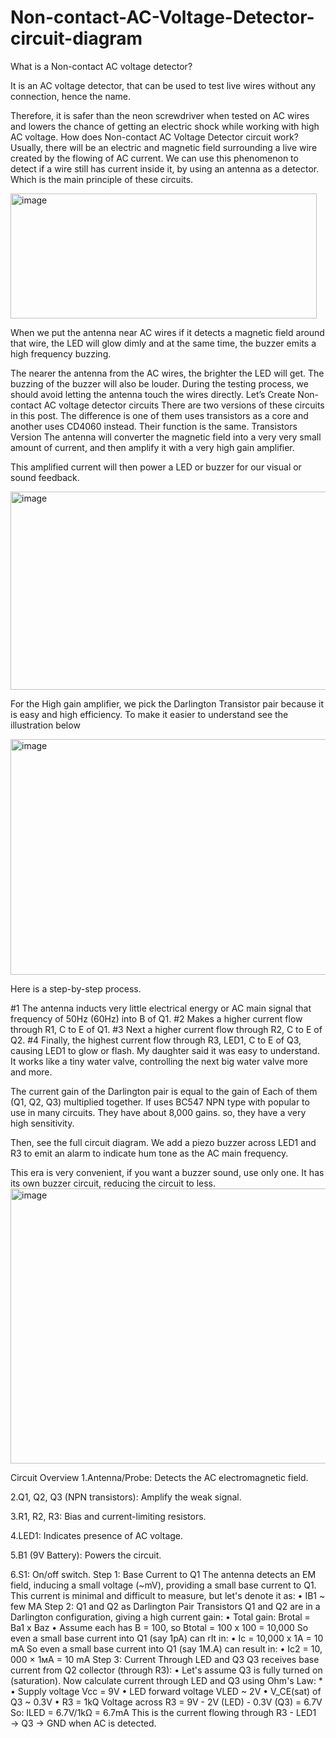 # Non-contact-AC-Voltage-Detector-circuit-diagram
What is a Non-contact AC voltage detector?

It is an AC voltage detector, that can be used to test live wires without any connection, hence the name.

Therefore, it is safer than the neon screwdriver when tested on AC wires and lowers the chance of getting an electric shock while working with high AC voltage.
How does Non-contact AC Voltage Detector circuit work?
Usually, there will be an electric and magnetic field surrounding a live wire created by the flowing of AC current. We can use this phenomenon to detect if a wire still has current inside it, by using an antenna as a detector. Which is the main principle of these circuits.


<img width="490" height="200" alt="image" src="https://github.com/user-attachments/assets/f40784fd-abf4-443c-9100-f0429a8105d0" />

When we put the antenna near AC wires if it detects a magnetic field around that wire, the LED will glow dimly and at the same time, the buzzer emits a high frequency buzzing.

The nearer the antenna from the AC wires, the brighter the LED will get. The buzzing of the buzzer will also be louder.
During the testing process, we should avoid letting the antenna touch the wires directly.
Let’s Create Non-contact AC voltage detector circuits
There are two versions of these circuits in this post. The difference is one of them uses transistors as a core and another uses CD4060 instead. Their function is the same.
Transistors Version
The antenna will converter the magnetic field into a very very small amount of current, and then amplify it with a very high gain amplifier.

This amplified current will then power a LED or buzzer for our visual or sound feedback.

<img width="551" height="317" alt="image" src="https://github.com/user-attachments/assets/29768fe5-5c44-40cc-849a-a2f80bf56b54" />

For the High gain amplifier, we pick the Darlington Transistor pair because it is easy and high efficiency. To make it easier to understand see the illustration below

<img width="589" height="377" alt="image" src="https://github.com/user-attachments/assets/394ac650-8d91-418b-b063-6ce45c8b7ec4" />

Here is a step-by-step process.

#1 The antenna inducts very little electrical energy or AC main signal that frequency of 50Hz (60Hz) into B of Q1.
#2 Makes a higher current flow through R1, C to E of Q1.
#3 Next a higher current flow through R2, C to E of Q2.
#4 Finally, the highest current flow through R3, LED1, C to E of Q3, causing LED1 to glow or flash.
My daughter said it was easy to understand. It works like a tiny water valve, controlling the next big water valve more and more.

The current gain of the Darlington pair is equal to the gain of Each of them (Q1, Q2, Q3) multiplied together. If uses BC547 NPN type with popular to use in many circuits. They have about 8,000 gains. so, they have a very high sensitivity.

Then, see the full circuit diagram. We add a piezo buzzer across LED1 and R3 to emit an alarm to indicate hum tone as the AC main frequency.

This era is very convenient, if you want a buzzer sound, use only one. It has its own buzzer circuit, reducing the circuit to less.
<img width="557" height="440" alt="image" src="https://github.com/user-attachments/assets/8b2de85a-5113-4d3e-83af-93a84ed3c6d8" />

Circuit Overview
1.Antenna/Probe: Detects the AC electromagnetic field.

2.Q1, Q2, Q3 (NPN transistors): Amplify the weak signal.

3.R1, R2, R3: Bias and current-limiting resistors.

4.LED1: Indicates presence of AC voltage.

5.B1 (9V Battery): Powers the circuit.

6.S1: On/off switch.
Step 1: Base Current to Q1
The antenna detects an EM field, inducing a small voltage (~mV), providing a small base current to Q1. This current is minimal and difficult to measure, but let's denote it as:
• IB1 ~ few MA
Step 2: Q1 and Q2 as Darlington Pair
Transistors Q1 and Q2 are in a Darlington configuration, giving a high current gain:
• Total gain: Brotal = Ba1 x Baz
• Assume each has B = 100, so Btotal = 100 x 100 = 10,000
So even a small base current into Q1 (say 1pA) can rIt in:
  • Ic = 10,000 x 1A = 10 mA
So even a small base current into Q1 (say 1M.A) can result in:
• Ic2 = 10, 000 × 1мA = 10 mA Step 3: Current Through LED and Q3
Q3 receives base current from Q2 collector (through R3):
• Let's assume Q3 is fully turned on (saturation).
Now calculate current through LED and Q3 using Ohm's Law: *
• Supply voltage Vcc = 9V
• LED forward voltage VLED ~ 2V
• V_CE(sat) of Q3 ~ 0.3V
• R3 = 1kQ
Voltage across R3 = 9V - 2V (LED) - 0.3V (Q3) = 6.7V
So:
ILED = 6.7V/1kΩ = 6.7mA
This is the current flowing through R3 - LED1 → Q3 → GND when AC is detected.
